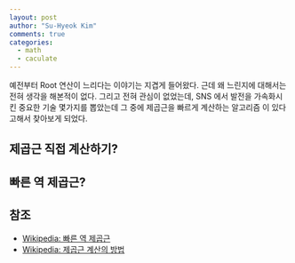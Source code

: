 ```yaml
---
layout: post
author: "Su-Hyeok Kim"
comments: true
categories:
  - math
  - caculate
---
```


예전부터 Root 연산이 느리다는 이야기는 지겹게 들어왔다. 근데 왜 느린지에 대해서는 전혀 생각을 해본적이 없다. 그리고 전혀 관심이 없었는데, SNS 에서 발전을 가속화시킨 중요한 기술 몇가지를 뽑았는데 그 중에 제곱근을 빠르게 계산하는 알고리즘 이 있다고해서 찾아보게 되었다.
<!-- more -->
## 제곱근 직접 계산하기?

## 빠른 역 제곱근?


## 참조

- [Wikipedia: 빠른 역 제곱근](https://en.wikipedia.org/wiki/Fast_inverse_square_root)
- [Wikipedia: 제곱근 계산의 방법](https://en.wikipedia.org/wiki/Methods_of_computing_square_roots)
